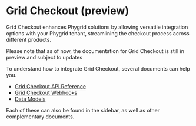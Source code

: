 # Grid Checkout (preview)

Grid Checkout enhances Phygrid solutions by allowing versatile integration options with your Phygrid tenant, streamlining the checkout process across different products. 

Please note that as of now, the documentation for Grid Checkout is still in preview and subject to updates

To understand how to integrate Grid Checkout, several documents can help you.

- [Grid Checkout API Reference](/grid-checkout/api)
- [Grid Checkout Webhooks](/grid-checkout/webhooks)
- [Data Models](/grid-checkout/data-model)

Each of these can also be found in the sidebar, as well as other complementary documents.
